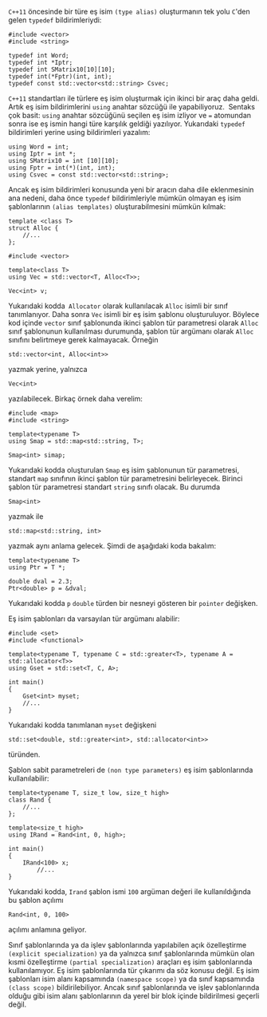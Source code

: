 `C++11` öncesinde bir türe eş isim `(type alias)` oluşturmanın tek yolu `C`'den gelen `typedef` bildirimleriydi:

```
#include <vector>
#include <string>

typedef int Word;
typedef int *Iptr;
typedef int SMatrix10[10][10];
typedef int(*Fptr)(int, int);
typedef const std::vector<std::string> Csvec;
```


`C++11` standartları ile türlere eş isim oluşturmak için ikinci bir araç daha geldi. 
Artık eş isim bildirimlerini `using` anahtar sözcüğü ile yapabiliyoruz. 
Sentaks çok basit: `using` anahtar sözcüğünü seçilen eş isim izliyor ve `=` atomundan sonra ise eş ismin hangi türe karşılık geldiği yazılıyor. 
Yukarıdaki `typedef` bildirimleri yerine using bildirimleri yazalım:

```
using Word = int;
using Iptr = int *;
using SMatrix10 = int [10][10];
using Fptr = int(*)(int, int);
using Csvec = const std::vector<std::string>;
```

Ancak eş isim bildirimleri konusunda yeni bir aracın daha dile eklenmesinin ana nedeni, daha önce `typedef` bildirimleriyle mümkün olmayan eş isim şablonlarının `(alias templates)` oluşturabilmesini mümkün kılmak:

```
template <class T>
struct Alloc {
	//...
};

#include <vector>

template<class T>
using Vec = std::vector<T, Alloc<T>>;	

Vec<int> v;
```

Yukarıdaki kodda` Allocator` olarak kullanılacak `Alloc` isimli bir sınıf tanımlanıyor. 
Daha sonra `Vec` isimli bir eş isim şablonu oluşturuluyor. 
Böylece kod içinde `vector` sınıf şablonunda ikinci şablon tür parametresi olarak `Alloc` sınıf şablonunun kullanılması durumunda, şablon tür argümanı olarak `Alloc` sınıfını belirtmeye gerek kalmayacak. Örneğin

```
std::vector<int, Alloc<int>>
```

yazmak yerine, yalnızca

```
Vec<int>
```

yazılabilecek. Birkaç örnek daha verelim:

```
#include <map>
#include <string>

template<typename T>
using Smap = std::map<std::string, T>;

Smap<int> simap;
```

Yukarıdaki kodda oluşturulan `Smap` eş isim şablonunun tür parametresi, standart `map` sınıfının ikinci şablon tür parametresini belirleyecek. 
Birinci şablon tür parametresi standart `string` sınıfı olacak. Bu durumda

```
Smap<int>
```
yazmak ile

```
std::map<std::string, int>
```
yazmak aynı anlama gelecek. Şimdi de aşağıdaki koda bakalım:

```
template<typename T>
using Ptr = T *;

double dval = 2.3;
Ptr<double> p = &dval;
```

Yukarıdaki kodda `p` `double` türden bir nesneyi gösteren bir `pointer` değişken.

Eş isim şablonları da varsayılan tür argümanı alabilir:

```
#include <set>
#include <functional>

template<typename T, typename C = std::greater<T>, typename A = std::allocator<T>>
using Gset = std::set<T, C, A>;

int main()
{
	Gset<int> myset;
	//...
}
```
Yukarıdaki kodda tanımlanan `myset` değişkeni

```
std::set<double, std::greater<int>, std::allocator<int>>
```
türünden.

Şablon sabit parametreleri de `(non type parameters)` eş isim şablonlarında kullanılabilir:

```
template<typename T, size_t low, size_t high>
class Rand {
	//...
};

template<size_t high>
using IRand = Rand<int, 0, high>;

int main()
{
	IRand<100> x;
        //...
}
```
Yukarıdaki kodda, `Irand` şablon ismi `100` argüman değeri ile kullanıldığında bu şablon açılımı

```
Rand<int, 0, 100>
```
açılımı anlamına geliyor.

Sınıf şablonlarında ya da işlev şablonlarında yapılabilen açık özelleştirme `(explicit specialization)` ya da yalnızca sınıf şablonlarında mümkün olan kısmi özelleştirme `(partial specialization)` araçları eş isim şablonlarında kullanılamıyor. 
Eş isim şablonlarında tür çıkarımı da söz konusu değil.
Eş isim şablonları isim alanı kapsamında `(namespace scope)` ya da sınıf kapsamında `(class scope)` bildirilebiliyor. 
Ancak sınıf şablonlarında ve işlev şablonlarında olduğu gibi isim alanı şablonlarının da yerel bir blok içinde bildirilmesi geçerli değil.

